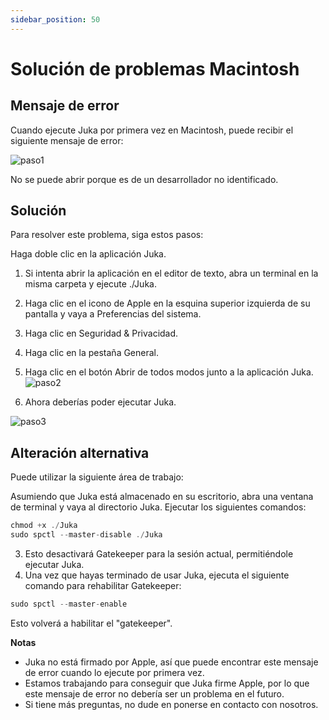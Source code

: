 ```yaml
---
sidebar_position: 50
---
```


# Solución de problemas Macintosh

## Mensaje de error

Cuando ejecute Juka por primera vez en Macintosh, puede recibir el siguiente mensaje de error:


![paso1](/img/macintosh/cannotbeopened.png)

No se puede abrir porque es de un desarrollador no identificado.

## Solución

Para resolver este problema, siga estos pasos:

Haga doble clic en la aplicación Juka.
1. Si intenta abrir la aplicación en el editor de texto, abra un terminal en la misma carpeta y ejecute ./Juka.
2. Haga clic en el icono de Apple en la esquina superior izquierda de su pantalla y vaya a Preferencias del sistema.
3. Haga clic en Seguridad & Privacidad.
4. Haga clic en la pestaña General.
5. Haga clic en el botón Abrir de todos modos junto a la aplicación Juka. ![paso2](/img/macintosh/openanyway.png)

6. Ahora deberías poder ejecutar Juka.

![paso3](/img/macintosh/final.png)


## Alteración alternativa

Puede utilizar la siguiente área de trabajo:

Asumiendo que Juka está almacenado en su escritorio, abra una ventana de terminal y vaya al directorio Juka. Ejecutar los siguientes comandos:

```jsx
chmod +x ./Juka
sudo spctl --master-disable ./Juka
```

3. Esto desactivará Gatekeeper para la sesión actual, permitiéndole ejecutar Juka.
4. Una vez que hayas terminado de usar Juka, ejecuta el siguiente comando para rehabilitar Gatekeeper:

```jsx
sudo spctl --master-enable
```

Esto volverá a habilitar el "gatekeeper".

**Notas**
- Juka no está firmado por Apple, así que puede encontrar este mensaje de error cuando lo ejecute por primera vez.
- Estamos trabajando para conseguir que Juka firme Apple, por lo que este mensaje de error no debería ser un problema en el futuro.
- Si tiene más preguntas, no dude en ponerse en contacto con nosotros.